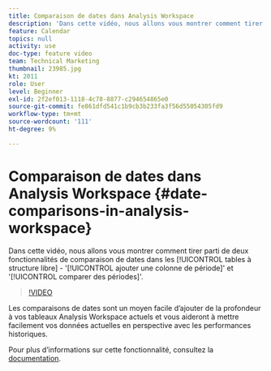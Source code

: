 ```yaml
---
title: Comparaison de dates dans Analysis Workspace
description: 'Dans cette vidéo, nous allons vous montrer comment tirer parti de deux fonctions de comparaison de dates dans les tableaux à structure libre : "ajouter une colonne de période" et "comparer des périodes".'
feature: Calendar
topics: null
activity: use
doc-type: feature video
team: Technical Marketing
thumbnail: 23985.jpg
kt: 2011
role: User
level: Beginner
exl-id: 2f2ef013-1118-4c78-8877-c294654865e0
source-git-commit: fe861dfd541c1b9cb3b233fa3f56d55054305fd9
workflow-type: tm+mt
source-wordcount: '111'
ht-degree: 9%

---
```


# Comparaison de dates dans Analysis Workspace {#date-comparisons-in-analysis-workspace}

Dans cette vidéo, nous allons vous montrer comment tirer parti de deux fonctionnalités de comparaison de dates dans les [!UICONTROL tables à structure libre] - &#39;[!UICONTROL ajouter une colonne de période]&#39; et &#39;[!UICONTROL comparer des périodes]&#39;.

>[!VIDEO](https://video.tv.adobe.com/v/23985/?quality=12)

Les comparaisons de dates sont un moyen facile d’ajouter de la profondeur à vos tableaux Analysis Workspace actuels et vous aideront à mettre facilement vos données actuelles en perspective avec les performances historiques.

Pour plus d’informations sur cette fonctionnalité, consultez la [documentation](https://experienceleague.adobe.com/docs/analytics/analyze/analysis-workspace/components/calendar-date-ranges/time-comparison.html?lang=en).
